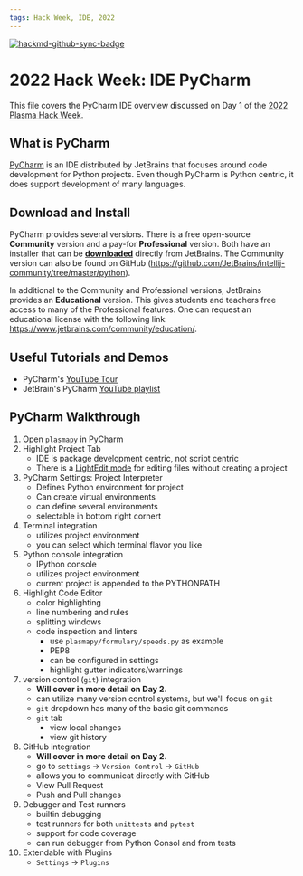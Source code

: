 ```yaml
---
tags: Hack Week, IDE, 2022
---
```


[![hackmd-github-sync-badge](https://hackmd.io/-MvWnXf2S8OrKhreH1Wzgg/badge)](https://hackmd.io/-MvWnXf2S8OrKhreH1Wzgg)


[PyCharm]: https://www.jetbrains.com/pycharm/

# 2022 Hack Week: IDE PyCharm

This file covers the PyCharm IDE overview discussed on Day 1 of the [2022 Plasma Hack Week](https://hack.plasmapy.org/2022/about).

## What is PyCharm

[PyCharm] is an IDE distributed by JetBrains that focuses around code development for Python projects.  Even though PyCharm is Python centric, it does support development of many languages.

## Download and Install

PyCharm provides several versions.  There is a free open-source **Community** version and a pay-for **Professional** version.  Both have an installer that can be [**downloaded**](https://www.jetbrains.com/pycharm/download/#section=mac) directly from JetBrains.  The Community version can also be found on GitHub (https://github.com/JetBrains/intellij-community/tree/master/python).

In additional to the Community and Professional versions, JetBrains provides an **Educational** version.  This gives students and teachers free access to many of the Professional features.  One can request an educational license with the following link: https://www.jetbrains.com/community/education/.

## Useful Tutorials and Demos

* PyCharm's [YouTube Tour](https://youtu.be/BPC-bGdBSM8)
* JetBrain's PyCharm [YouTube playlist](https://youtube.com/playlist?list=PLQ176FUIyIUbDwdvWZNuB7FrCc6hHregy)

## PyCharm Walkthrough

1. Open `plasmapy` in PyCharm
2. Highlight Project Tab
    * IDE is package development centric, not script centric
    * There is a [LightEdit mode](https://www.jetbrains.com/help/pycharm/lightedit-mode.html) for editing files without creating a project
3. PyCharm Settings: Project Interpreter
    * Defines Python environment for project
    * Can create virtual environments
    * can define several environments
    * selectable in bottom right cornert
2. Terminal integration
    * utilizes project environment
    * you can select which terminal flavor you like
4. Python console integration
    * IPython console
    * utilizes project environment
    * current project is appended to the PYTHONPATH
5. Highlight Code Editor
    * color highlighting
    * line numbering and rules
    * splitting windows
    * code inspection and linters
        * use `plasmapy/formulary/speeds.py` as example
        * PEP8
        * can be configured in settings
        * highlight gutter indicators/warnings
5. version control (`git`) integration
    * **Will cover in more detail on Day 2.**
    * can utilize many version control systems, but we'll focus on `git`
    * `git` dropdown has many of the basic git commands
    * `git` tab
        * view local changes
        * view git history
7. GitHub integration
    * **Will cover in more detail on Day 2.**
    * go to `settings` -> `Version Control` -> `GitHub`
    * allows you to communicat directly with GitHub
    * View Pull Request
    * Push and Pull changes
9. Debugger and Test runners
    * builtin debugging
    * test runners for both `unittests` and `pytest`
    * support for code coverage
    * can run debugger from Python Consol and from tests
11. Extendable with Plugins
    * `Settings` -> `Plugins`


